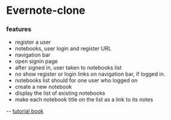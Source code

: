 # Evernote-clone

### features

+ register a user
+ notebooks, user login and register URL
+ navigation bar
+ open signin page
+ after signed in, user taken to notebooks list
+ no show register or login links on navigation bar, if logged in.
+ notebooks list should for one user who logged on
+ create a new notebook
+ display the list of existing notebooks
+ make each notebook title on the list as a link to its notes

--
[tutorial book](https://pragprog.com/book/mwjsember)
